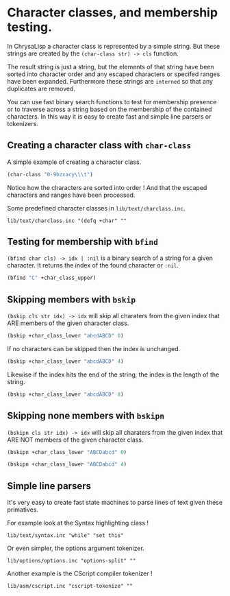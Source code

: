 # Character classes, and membership testing.

In ChrysaLisp a character class is represented by a simple string. But these
strings are created by the `(char-class str) -> cls` function.

The result string is just a string, but the elements of that string have been
sorted into character order and any escaped characters or specifed ranges have
been expanded. Furthermore these strings are `interned` so that any duplicates
are removed.

You can use fast binary search functions to test for membership presence or to
traverse across a string based on the membership of the contained characters.
In this way it is easy to create fast and simple line parsers or tokenizers.

## Creating a character class with `char-class`

A simple example of creating a character class.

```lisp
(char-class "0-9bzxacy\\\t")
```

Notice how the characters are sorted into order ! And that the escaped
characters and ranges have been processed.

Some predefined character classes in `lib/text/charclass.inc`.

```file
lib/text/charclass.inc "(defq +char" ""
```

## Testing for membership with `bfind`

`(bfind char cls) -> idx | :nil` is a binary search of a string for a given
character. It returns the index of the found character or `:nil`.

```lisp
(bfind "C" +char_class_upper)
```

## Skipping members with `bskip`

`(bskip cls str idx) -> idx` will skip all charaters from the given index that
ARE members of the given character class.

```lisp
(bskip +char_class_lower "abcdABCD" 0)
```

If no characters can be skipped then the index is unchanged.

```lisp
(bskip +char_class_lower "abcdABCD" 4)
```

Likewise if the index hits the end of the string, the index is the length of
the string.

```lisp
(bskip +char_class_lower "abcdABCD" 8)
```

## Skipping none members with `bskipn`

`(bskipn cls str idx) -> idx` will skip all charaters from the given index that
ARE NOT members of the given character class.

```lisp
(bskipn +char_class_lower "ABCDabcd" 0)
```

```lisp
(bskipn +char_class_lower "ABCDabcd" 4)
```

## Simple line parsers

It's very easy to create fast state machines to parse lines of text given these
primatives.

For example look at the Syntax highlighting class !

```file
lib/text/syntax.inc "while" "set this"
```

Or even simpler, the options argument tokenizer.

```file
lib/options/options.inc "options-split" ""
```

Another example is the CScript compiler tokenizer !

```file
lib/asm/cscript.inc "cscript-tokenize" ""
```
